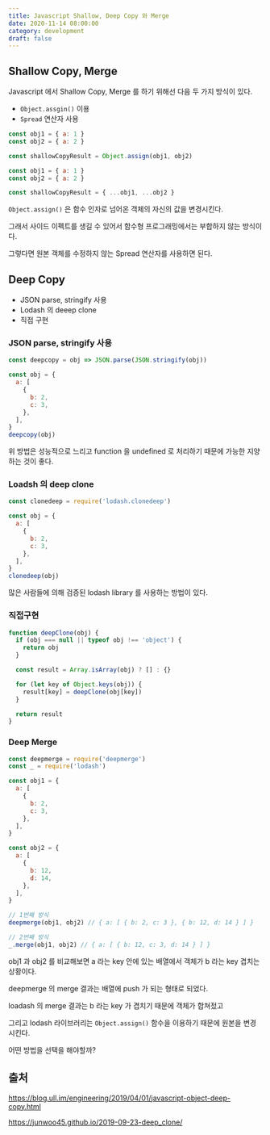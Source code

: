```yaml
---
title: Javascript Shallow, Deep Copy 와 Merge
date: 2020-11-14 08:00:00
category: development
draft: false
---
```


## Shallow Copy, Merge

Javascript 에서 Shallow Copy, Merge 를 하기 위해선 다음 두 가지 방식이 있다.

- `Object.assgin()` 이용
- `Spread` 연산자 사용

```javascript
const obj1 = { a: 1 }
const obj2 = { a: 2 }

const shallowCopyResult = Object.assign(obj1, obj2)
```

```javascript
const obj1 = { a: 1 }
const obj2 = { a: 2 }

const shallowCopyResult = { ...obj1, ...obj2 }
```

`Object.assign()` 은 함수 인자로 넘어온 객체의 자신의 값을 변경시킨다.

그래서 사이드 이펙트를 생길 수 있어서 함수형 프로그래밍에서는 부합하지 않는 방식이다.

그렇다면 원본 객체를 수정하지 않는 Spread 연산자를 사용하면 된다.

## Deep Copy

- JSON parse, stringify 사용
- Lodash 의 deeep clone
- 직접 구현

### JSON parse, stringify 사용

```javascript
const deepcopy = obj => JSON.parse(JSON.stringify(obj))

const obj = {
  a: [
    {
      b: 2,
      c: 3,
    },
  ],
}
deepcopy(obj)
```

위 방법은 성능적으로 느리고 function 을 undefined 로 처리하기 때문에 가능한 지양하는 것이 좋다.

### Loadsh 의 deep clone

```javascript
const clonedeep = require('lodash.clonedeep')

const obj = {
  a: [
    {
      b: 2,
      c: 3,
    },
  ],
}
clonedeep(obj)
```

많은 사람들에 의해 검증된 lodash library 를 사용하는 방법이 있다.

### 직접구현

```javascript
function deepClone(obj) {
  if (obj === null || typeof obj !== 'object') {
    return obj
  }

  const result = Array.isArray(obj) ? [] : {}

  for (let key of Object.keys(obj)) {
    result[key] = deepClone(obj[key])
  }

  return result
}
```

### Deep Merge

```javascript
const deepmerge = require('deepmerge')
const _ = require('lodash')

const obj1 = {
  a: [
    {
      b: 2,
      c: 3,
    },
  ],
}

const obj2 = {
  a: [
    {
      b: 12,
      d: 14,
    },
  ],
}

// 1번째 방식
deepmerge(obj1, obj2) // { a: [ { b: 2, c: 3 }, { b: 12, d: 14 } ] }

// 2번째 방식
_.merge(obj1, obj2) // { a: [ { b: 12, c: 3, d: 14 } ] }
```

obj1 과 obj2 를 비교해보면 a 라는 key 안에 있는 배열에서 객체가 b 라는 key 겹치는 상황이다.

deepmerge 의 merge 결과는 배열에 push 가 되는 형태로 되었다.

loadash 의 merge 결과는 b 라는 key 가 겹치기 때문에 객체가 합쳐젔고

그리고 lodash 라이브러리는 `Object.assign()` 함수을 이용하기 때문에 원본을 변경시킨다.

어떤 방법을 선택을 해야할까?

## 출처

https://blog.ull.im/engineering/2019/04/01/javascript-object-deep-copy.html

https://junwoo45.github.io/2019-09-23-deep_clone/

